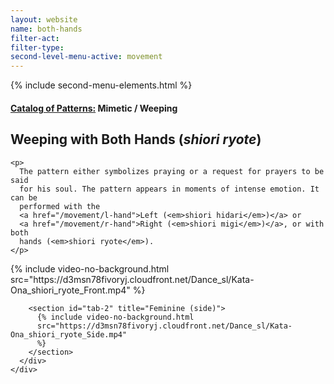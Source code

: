 ```yaml
---
layout: website
name: both-hands
filter-act:
filter-type:
second-level-menu-active: movement
---
```


{% include second-menu-elements.html %}

<main class="page-content">
  <div class="text-container">
    <h4><a href="/movement/">Catalog of Patterns:</a> Mimetic / Weeping</h4>
    <h2>Weeping with Both Hands (<em>shiori ryote</em>)</h2>

    <p>
      The pattern either symbolizes praying or a request for prayers to be said
      for his soul. The pattern appears in moments of intense emotion. It can be
      performed with the
      <a href="/movement/l-hand">Left (<em>shiori hidari</em>)</a> or
      <a href="/movement/r-hand">Right (<em>shiori migi</em>)</a>, or with both
      hands (<em>shiori ryote</em>).
    </p>
  </div>

  <div class="tabs-container">
    <div class="tabs-container__links">
      <div class="wrapper">
        <div id="tabs"></div>
      </div>
    </div>
    <div class="tabs-container__content">
      <div class="wrapper">
        <section id="tab-1" title="Feminine (front)">
          {% include video-no-background.html
          src="https://d3msn78fivoryj.cloudfront.net/Dance_sl/Kata-Ona_shiori_ryote_Front.mp4"
          %}
        </section>

        <section id="tab-2" title="Feminine (side)">
          {% include video-no-background.html
          src="https://d3msn78fivoryj.cloudfront.net/Dance_sl/Kata-Ona_shiori_ryote_Side.mp4"
          %}
        </section>
      </div>
    </div>
  </div>
</main>
